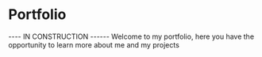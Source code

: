 # Portfolio
---- IN CONSTRUCTION ------ Welcome to my portfolio, here you have the opportunity to learn more about me and my projects
